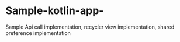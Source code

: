 # Sample-kotlin-app-
Sample Api call implementation, recycler view implementation, shared preference implementation
